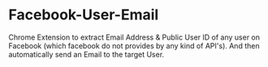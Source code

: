 # Facebook-User-Email
Chrome Extension to extract Email Address &amp; Public User ID of any user on Facebook (which facebook do not provides by any kind of API's). And then automatically send an Email to the target User.
